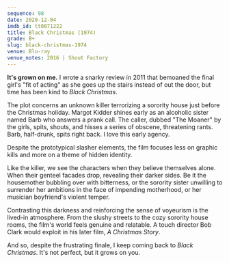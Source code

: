 ```yaml
---
sequence: 98
date: 2020-12-04
imdb_id: tt0071222
title: Black Christmas (1974)
grade: B+
slug: black-christmas-1974
venue: Blu-ray
venue_notes: 2016 | Shout Factory
---
```


**It's grown on me.** I wrote a snarky review in 2011 that bemoaned the final girl's "fit of acting" as she goes up the stairs instead of out the door, but time has been kind to _Black Christmas_.

<!-- end -->

The plot concerns an unknown killer terrorizing a sorority house just before the Christmas holiday. Margot Kidder shines early as an alcoholic sister named Barb who answers a prank call. The caller, dubbed "The Moaner" by the girls, spits, shouts, and hisses a series of obscene, threatening rants. Barb, half-drunk, spits right back. I love this early agency.

Despite the prototypical slasher elements, the film focuses less on graphic kills and more on a theme of hidden identity.

Like the killer, we see the characters when they believe themselves alone. When their genteel facades drop, revealing their darker sides. Be it the housemother bubbling over with bitterness, or the sorority sister unwilling to surrender her ambitions in the face of impending motherhood, or her musician boyfriend's violent temper.

Contrasting this darkness and reinforcing the sense of voyeurism is the lived-in atmosphere. From the slushy streets to the cozy sorority house rooms, the film's world feels genuine and relatable. A touch director Bob Clark would exploit in his later film, <span data-imdb-id="tt0085334">_A Christmas Story_</span>.

And so, despite the frustrating finale, I keep coming back to _Black Christmas_. It's not perfect, but it grows on you.
